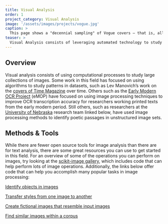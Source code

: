 ```yaml
---
title: Visual Analysis
order: 1
project_category: Visual Analysis
image: '/assets/images/projects/vogue.jpg'
caption: >
  This page shows a "decennial sampling" of Vogue covers — that is, all the covers in one year, every ten years. Overlaying each of the covers for a given year generates a mean RGB value for each pixel.
teaser: >
  Visual Analysis consists of leveraging automated technology to study patterns in large visual cultural collections. Click to read about visual analysis techniques and tools.
---
```


<h2 class='subheading'>Overview</h2>

Visual analysis consists of using computational processes to study large collections of images. Some work in this field has focused on using algorithms to study patterns in datasets, such as Lev Manovich’s work on the [covers of Time Magazine](http://manovich.net/index.php/exhibitions/timeline) over time. Others such as the [Early Modern OCR Project](http://emop.tamu.edu/) (eMOP) have focused on using image processing techniques to improve OCR transcription accuracy for researchers working printed texts from the early modern period. Still others, such as researchers at the [University of Nebraska](http://netnebraska.org/article/culture/943643/how-find-poem-200-year-old-newspapers) research team linked below, have used image processing methods to identify poetic passages in unstructured image sets.

<h2 class='subheading'>Methods &amp; Tools</h2>

While there are fewer open source tools for image analysis than there are for text analysis, there are some great resources you can use to get started in this field. For an overview of some of the operations you can perform on images, try looking at the [scikit-image gallery](http://scikit-image.org/docs/stable/auto_examples/), which includes code that can help perform lots of image operations. Additionally, the links below offer code that can help you accomplish many popular tasks in image processing:

[Identify objects in images](https://www.tensorflow.org/tutorials/image_recognition)

[Transfer styles from one image to another](https://github.com/lengstrom/fast-style-transfer)

[Create fictional images that resemble input images](https://github.com/carpedm20/BEGAN-tensorflow)

[Find similar images within a corpus](http://douglasduhaime.com/posts/identifying-similar-images-with-tensorflow.html)
